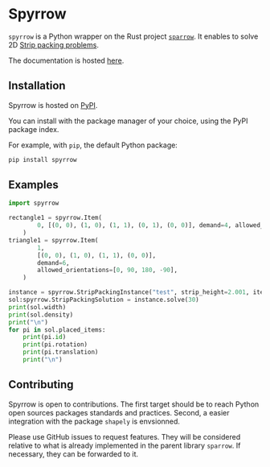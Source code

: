 # Spyrrow

`spyrrow` is a Python wrapper on the Rust project [`sparrow`](https://github.com/JeroenGar/sparrow).
It enables to solve 2D [Strip packing problems](https://en.wikipedia.org/wiki/Strip_packing_problem). 

The documentation is hosted [here](https://spyrrow.readthedocs.io/). 

## Installation

Spyrrow is hosted on [PyPI](https://pypi.org/project/spyrrow/).

You can install with the package manager of your choice, using the PyPI package index.

For example, with `pip`, the default Python package:
```bash
pip install spyrrow
```

## Examples
```python
import spyrrow

rectangle1 = spyrrow.Item(
        0, [(0, 0), (1, 0), (1, 1), (0, 1), (0, 0)], demand=4, allowed_orientations=[0]
    )
triangle1 = spyrrow.Item(
        1,
        [(0, 0), (1, 0), (1, 1), (0, 0)],
        demand=6,
        allowed_orientations=[0, 90, 180, -90],
    )

instance = spyrrow.StripPackingInstance("test", strip_height=2.001, items=[rectangle1,triangle1])
sol:spyrrow.StripPackingSolution = instance.solve(30)
print(sol.width)
print(sol.density)
print("\n")
for pi in sol.placed_items:
    print(pi.id)
    print(pi.rotation)
    print(pi.translation)
    print("\n")
```

## Contributing

Spyrrow is open to contributions.
The first target should be to reach  Python open sources packages standards and practices. 
Second, a easier integration with the package `shapely` is envsionned.

Please use GitHub issues to request features. 
They will be considered relative to what is already implemented in the parent library `sparrow`. 
If necessary, they can be forwarded to it. 
